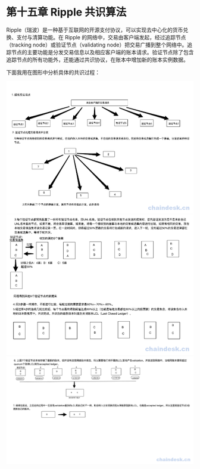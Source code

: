 # 第十五章 Ripple 共识算法

Ripple（瑞波）是一种基于互联网的开源支付协议，可以实现去中心化的货币兑换、支付与清算功能。在 Ripple 的网络中，交易由客户端发起，经过追踪节点（tracking node）或验证节点（validating node）把交易广播到整个网络中。追踪节点的主要功能是分发交易信息以及相应客户端的账本请求。验证节点除了包含追踪节点的所有功能外，还能通过共识协议，在账本中增加新的账本实例数据。

下面我用在图形中分析具体的共识过程：

![](img/988f7478b180099b2cf82afe4234d1f2.jpg)
![](img/156cfd40724bbc20ce709467a35bd80a.jpg)
![](img/7691f98ad9dfcc36aa5bffa470a4852b.jpg)